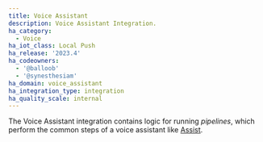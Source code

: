 ```yaml
---
title: Voice Assistant
description: Voice Assistant Integration.
ha_category:
  - Voice
ha_iot_class: Local Push
ha_release: '2023.4'
ha_codeowners:
  - '@balloob'
  - '@synesthesiam'
ha_domain: voice_assistant
ha_integration_type: integration
ha_quality_scale: internal
---
```


The Voice Assistant integration contains logic for running *pipelines*, which perform the common steps of a voice assistant like [Assist](/docs/assist/).
